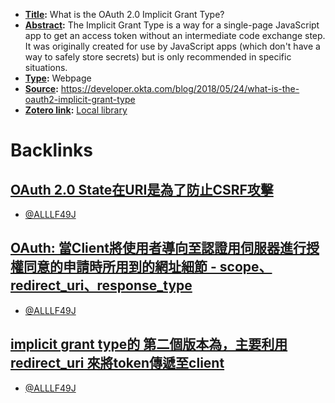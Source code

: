 - **[Title](<Title.md>):** What is the OAuth 2.0 Implicit Grant Type?
- **[Abstract](<Abstract.md>):** The Implicit Grant Type is a way for a single-page JavaScript app to get an access token without an intermediate code exchange step. It was originally created for use by JavaScript apps (which don't have a way to safely store secrets) but is only recommended in specific situations.
- **[Type](<Type.md>):** Webpage
- **[Source](<Source.md>):** https://developer.okta.com/blog/2018/05/24/what-is-the-oauth2-implicit-grant-type
- **[Zotero link](<Zotero link.md>):** [Local library](zotero://select/library/items/ALLLF49J)

# Backlinks
## [OAuth 2.0 State在URI是為了防止CSRF攻擊](<OAuth 2.0 State在URI是為了防止CSRF攻擊.md>)
- [@ALLLF49J](<@ALLLF49J.md>)

## [OAuth: 當Client將使用者導向至認證用伺服器進行授權同意的申請時所用到的網址細節 - scope、redirect_uri、response_type](<OAuth: 當Client將使用者導向至認證用伺服器進行授權同意的申請時所用到的網址細節 - scope、redirect_uri、response_type.md>)
- [@ALLLF49J](<@ALLLF49J.md>)

## [implicit grant type的 第二個版本為，主要利用 redirect_uri 來將token傳遞至client](<implicit grant type的 第二個版本為，主要利用 redirect_uri 來將token傳遞至client.md>)
- [@ALLLF49J](<@ALLLF49J.md>)

